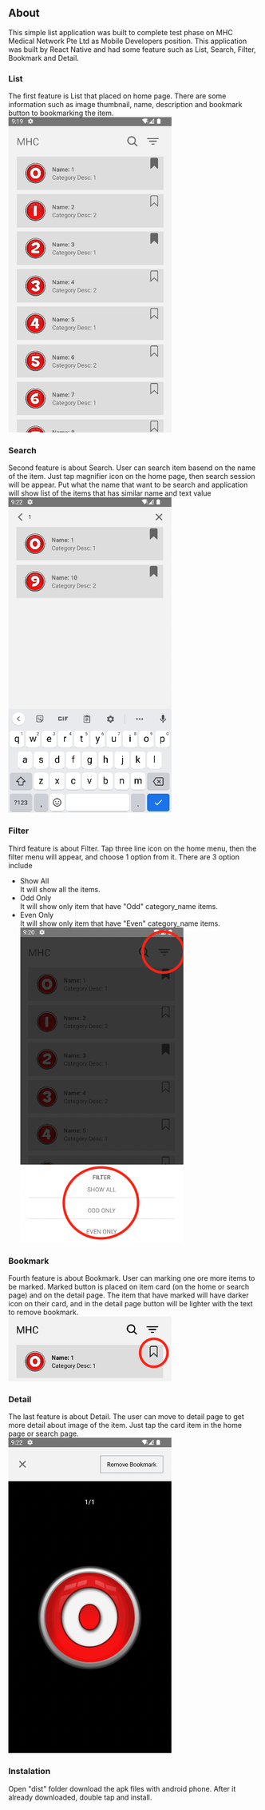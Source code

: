 ## About
This simple list application was built to complete test phase on MHC Medical Network Pte Ltd as Mobile Developers position. This application was built by React Native and had some feature such as List, Search, Filter, Bookmark and Detail.

### List
The first feature is List that placed on home page. There are some information such as image thumbnail, name, description and bookmark button to bookmarking the item. <br>
![List Feature](https://github.com/hendzee/mhc/blob/main/info/list.png)

### Search 
Second feature is about Search. User can search item basend on the name of the item. Just tap magnifier icon on the home page, then search session will be appear. Put what the name that want to be search and application will show list of the items that has similar name and text value <br>
![Search Feature](https://github.com/hendzee/mhc/blob/main/info/search.png)

### Filter
Third feature is about Filter. Tap three line icon on the home menu, then the filter menu will appear, and choose 1 option from it. There are 3 option include 
- Show All <br>
It will show all the items.
- Odd Only <br>
It will show only item that have "Odd" category_name items.
- Even Only <br>
It will show only item that have "Even" category_name items.<br>
![Filter Feature](https://github.com/hendzee/mhc/blob/main/info/filter.png)

### Bookmark
Fourth feature is about Bookmark. User can marking one ore more items to be marked. Marked button is placed on item card (on the home or search page) and on the detail page. The item that have marked will have darker icon on their card, and in the detail page button will be lighter with the text to remove bookmark.<br>
![Bookmark Feature](https://github.com/hendzee/mhc/blob/main/info/bookmark.png)

### Detail
The last feature is about Detail. The user can move to detail page to get more detail about image of the item. Just tap the card item in the home page or search page.<br>
![Detail Feature](https://github.com/hendzee/mhc/blob/main/info/detail.png)

### Instalation
Open "dist" folder download the apk files with android phone. After it already downloaded, double tap and install.